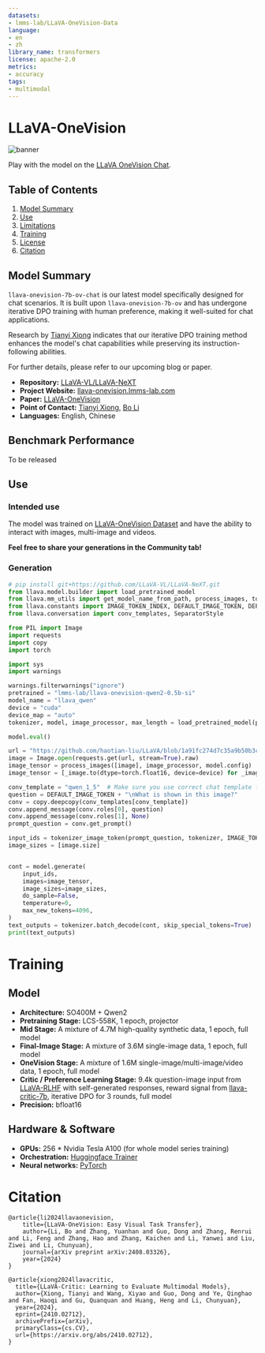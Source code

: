 ```yaml
---
datasets:
- lmms-lab/LLaVA-OneVision-Data
language:
- en
- zh
library_name: transformers
license: apache-2.0
metrics:
- accuracy
tags:
- multimodal
---
```


# LLaVA-OneVision

![banner](https://i.postimg.cc/pL17YtG4/WX20240508-220230-2x.png)

Play with the model on the [LLaVA OneVision Chat](https://llava-onevision.lmms-lab.com/).

## Table of Contents

1. [Model Summary](##model-summary)
2. [Use](##use)
3. [Limitations](##limitations)
4. [Training](##training)
5. [License](##license)
6. [Citation](##citation)

## Model Summary

`llava-onevision-7b-ov-chat` is our latest model specifically designed for chat scenarios. It is built upon `llava-onevision-7b-ov` and has undergone iterative DPO training with human preference, making it well-suited for chat applications.

Research by [Tianyi Xiong](https://tyxiong23.github.io/) indicates that our iterative DPO training method enhances the model's chat capabilities while preserving its instruction-following abilities.

For further details, please refer to our upcoming blog or paper.

- **Repository:** [LLaVA-VL/LLaVA-NeXT](https://github.com/LLaVA-VL/LLaVA-NeXT?tab=readme-ov-file)
- **Project Website:** [llava-onevision.lmms-lab.com](llava-onevision.lmms-lab.com)
- **Paper:** [LLaVA-OneVision](arxiv.org/abs/2408.03326)
- **Point of Contact:** [Tianyi Xiong](https://tyxiong23.github.io/), [Bo Li](mailto:drluodian@gmail.com)
- **Languages:** English, Chinese

## Benchmark Performance

To be released

## Use

### Intended use

The model was trained on [LLaVA-OneVision Dataset](https://huggingface.co/datasets/lmms-lab/LLaVA-OneVision-Data) and have the ability to interact with images, multi-image and videos.

**Feel free to share your generations in the Community tab!**

### Generation

```python
# pip install git+https://github.com/LLaVA-VL/LLaVA-NeXT.git
from llava.model.builder import load_pretrained_model
from llava.mm_utils import get_model_name_from_path, process_images, tokenizer_image_token
from llava.constants import IMAGE_TOKEN_INDEX, DEFAULT_IMAGE_TOKEN, DEFAULT_IM_START_TOKEN, DEFAULT_IM_END_TOKEN, IGNORE_INDEX
from llava.conversation import conv_templates, SeparatorStyle

from PIL import Image
import requests
import copy
import torch

import sys
import warnings

warnings.filterwarnings("ignore")
pretrained = "lmms-lab/llava-onevision-qwen2-0.5b-si"
model_name = "llava_qwen"
device = "cuda"
device_map = "auto"
tokenizer, model, image_processor, max_length = load_pretrained_model(pretrained, None, model_name, device_map=device_map)  # Add any other thing you want to pass in llava_model_args

model.eval()

url = "https://github.com/haotian-liu/LLaVA/blob/1a91fc274d7c35a9b50b3cb29c4247ae5837ce39/images/llava_v1_5_radar.jpg?raw=true"
image = Image.open(requests.get(url, stream=True).raw)
image_tensor = process_images([image], image_processor, model.config)
image_tensor = [_image.to(dtype=torch.float16, device=device) for _image in image_tensor]

conv_template = "qwen_1_5"  # Make sure you use correct chat template for different models
question = DEFAULT_IMAGE_TOKEN + "\nWhat is shown in this image?"
conv = copy.deepcopy(conv_templates[conv_template])
conv.append_message(conv.roles[0], question)
conv.append_message(conv.roles[1], None)
prompt_question = conv.get_prompt()

input_ids = tokenizer_image_token(prompt_question, tokenizer, IMAGE_TOKEN_INDEX, return_tensors="pt").unsqueeze(0).to(device)
image_sizes = [image.size]


cont = model.generate(
    input_ids,
    images=image_tensor,
    image_sizes=image_sizes,
    do_sample=False,
    temperature=0,
    max_new_tokens=4096,
)
text_outputs = tokenizer.batch_decode(cont, skip_special_tokens=True)
print(text_outputs)
```

# Training

## Model

- **Architecture:** SO400M + Qwen2
- **Pretraining Stage:** LCS-558K, 1 epoch, projector
- **Mid Stage:** A mixture of 4.7M high-quality synthetic data, 1 epoch, full model
- **Final-Image Stage:** A mixture of 3.6M single-image data, 1 epoch, full model
- **OneVision Stage:** A mixture of 1.6M single-image/multi-image/video data, 1 epoch, full model
- **Critic / Preference Learning Stage:** 9.4k question-image input from [LLaVA-RLHF](https://llava-rlhf.github.io/) with self-generated responses, reward signal from [llava-critic-7b](https://huggingface.co/lmms-lab/llava-critic-7b), iterative DPO for 3 rounds, full model
- **Precision:** bfloat16

## Hardware & Software

- **GPUs:** 256 \* Nvidia Tesla A100 (for whole model series training)
- **Orchestration:** [Huggingface Trainer](https://huggingface.co/docs/transformers/main_classes/trainer)
- **Neural networks:** [PyTorch](https://github.com/pytorch/pytorch)

# Citation

```
@article{li2024llavaonevision,
  	title={LLaVA-OneVision: Easy Visual Task Transfer},
  	author={Li, Bo and Zhang, Yuanhan and Guo, Dong and Zhang, Renrui and Li, Feng and Zhang, Hao and Zhang, Kaichen and Li, Yanwei and Liu, Ziwei and Li, Chunyuan},
  	journal={arXiv preprint arXiv:2408.03326},
  	year={2024}
}

@article{xiong2024llavacritic,
  title={LLaVA-Critic: Learning to Evaluate Multimodal Models},
  author={Xiong, Tianyi and Wang, Xiyao and Guo, Dong and Ye, Qinghao and Fan, Haoqi and Gu, Quanquan and Huang, Heng and Li, Chunyuan},
  year={2024},
  eprint={2410.02712},
  archivePrefix={arXiv},
  primaryClass={cs.CV},
  url={https://arxiv.org/abs/2410.02712},
}
```
